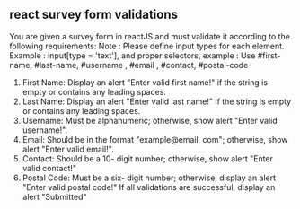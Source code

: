 ## react survey form validations

You are given a survey form in reactJS and must validate it according to the following requirements:
Note : Please define input types for each element. Example : input[type = 'text'], and proper selectors, example : Use #first-name, #last-name, #username , #email , #contact, #postal-code

1. First Name: Display an alert "Enter valid first name!" if the string is empty or contains any leading spaces.
2. Last Name: Display an alert "Enter valid last name!" if the string is empty or contains any leading spaces.
3. Username: Must be alphanumeric; otherwise, show alert "Enter valid username!".
4. Email: Should be in the format "example@email. com"; otherwise, show alert "Enter valid email!".
5. Contact: Should be a 10- digit number; otherwise, show alert "Enter valid contact!"
5. Postal Code: Must be a six- digit number; otherwise, display an alert "Enter valid postal code!"
If all validations are successful, display an alert "Submitted"
